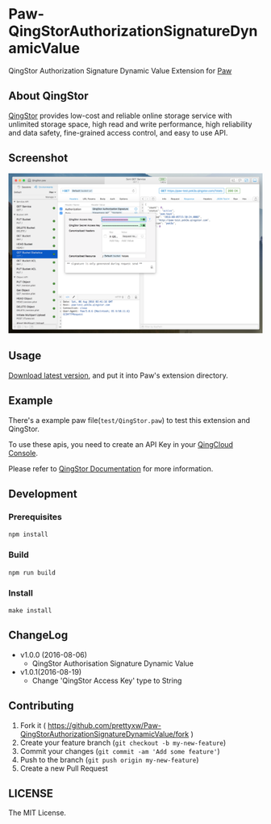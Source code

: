 # Paw-QingStorAuthorizationSignatureDynamicValue
QingStor Authorization Signature Dynamic Value Extension for [Paw](https://paw.cloud)



## About QingStor

[QingStor](https://docs.qingcloud.com/guide/object_storage.html) provides low-cost and reliable online storage service with unlimited storage space, high read and write performance, high reliability and data safety, fine-grained access control, and easy to use API.



## Screenshot

![Version 1.0](screenshots/version_1.0.png)



## Usage

[Download latest version](https://github.com/prettyxw/Paw-QingStorAuthorizationSignatureDynamicValue/releases), and put it into Paw's extension directory.



## Example

There's a example paw file(`test/QingStor.paw`) to test this extension and QingStor. 

To use these apis, you need to create an API Key in your [QingCloud Console](https://console.qingcloud.com/access_keys/). 

Please refer to [QingStor Documentation](https://docs.qingcloud.com/qingstor/api/index.html)  for more information.



## Development

### Prerequisites

```shell
npm install
```

### Build

```shell
npm run build
```

### Install

```shell
make install
```



## ChangeLog

* v1.0.0 (2016-08-06)
  * QingStor Authorisation Signature Dynamic Value
* v1.0.1(2016-08-19)
  * Change 'QingStor Access Key' type to String





Contributing
------------

1. Fork it ( https://github.com/prettyxw/Paw-QingStorAuthorizationSignatureDynamicValue/fork )
2. Create your feature branch (`git checkout -b my-new-feature`)
3. Commit your changes (`git commit -am 'Add some feature'`)
4. Push to the branch (`git push origin my-new-feature`)
5. Create a new Pull Request



LICENSE
-------
The MIT License.
